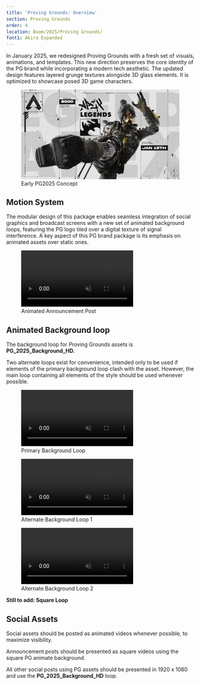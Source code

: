 ```yaml
---
title: 'Proving Grounds: Overview'
section: Proving Grounds
order: 4
location: Boom/2025/Proving Grounds/
font1: Akira Expanded
---
```


In January 2025, we redesigned Proving Grounds with a fresh set of visuals, animations, and templates. This new direction preserves the core identity of the PG brand while incorporating a modern tech aesthetic. The updated design features layered grunge textures alongside 3D glass elements. It is optimized to showcase posed 3D game characters.

<figure><img src="/src/assets/img/PG2025/example.png" alt="">
<figcaption>Early PG2025 Concept</figcaption></figure>

## Motion System

The modular design of this package enables seamless integration of social graphics and broadcast screens with a new set of animated background loops, featuring the PG logo tiled over a digital texture of signal interference. A key aspect of this PG brand package is its emphasis on animated assets over static ones.

<figure>
    <video autoplay loop muted playsinline>
        <source src="/src/assets/img/PG2025/PG_WatchParty_01-30-2025_Announcement.mp4" type="video/mp4">
        Your browser does not support the video tag.
      </video><figcaption>Animated Announcement Post</figcaption>
</figure>

## Animated Background loop

The background loop for Proving Grounds assets is **PG_2025_Background_HD.**

Two alternate loops exist for convenience, intended only to be used if elements of the primary background loop clash with the asset. However, the main loop containing all elements of the style should be used whenever possible.

<figure>
  <video autoplay loop muted playsinline>
    <source src="/src/assets/img/PG2025/PG_2025_Broadcast_BG_web.mp4" type="video/mp4">
    Your browser does not support the video tag.
  </video><figcaption>Primary Background Loop</figcaption>
</figure>

<figure>
  <video autoplay loop muted playsinline>
      <source src="/src/assets/img/PG2025/PG2025_BG_Web.mp4" type="video/mp4">
      Your browser does not support the video tag.
    </video><figcaption>Alternate Background Loop 1</figcaption>
</figure>

<figure>
  <video autoplay loop muted playsinline>
      <source src="/src/assets/img/PG2025/PG_2025_BG_clean_web.mp4" type="video/mp4">
      Your browser does not support the video tag.
    </video><figcaption>Alternate Background Loop 2</figcaption>

</figure>

**Still to add: Square Loop**

## Social Assets

Social assets should be posted as animated videos whenever possible, to maximize visibility.

Announcement posts should be presented as square videos using the square PG animate background.

All other social posts using PG assets should be presented in 1920 x 1080 and use the **PG_2025_Background_HD** loop.
